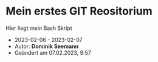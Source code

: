 # Mein erstes GIT Reositorium
Hier liegt mein Bash Skript
- 2023-02-06 - 2023-02-07
- Autor: **Dominik Seemann**
- Geändert am 07.02.2023, 9:57
